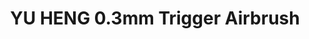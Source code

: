 ---
title: "YU HENG 0.3mm Trigger Airbrush"
price: 20400.0
desc: ""
img_path: "/assets/img/MM MTS-030.jpg"
brand: AK
available: true
special_offer: false
new: false
soon: false
cat: "Alat-i-dodaci"
subcat: "AL-AK-Interactive"
subsubcat: ""
sifra: "MM MTS-030"
---